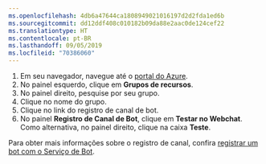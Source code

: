 ```yaml
---
ms.openlocfilehash: 4db6a47644ca1808949021016197d2d2fda1ed6b
ms.sourcegitcommit: dd12ddf408c010182b09da88e2aac0de124cef22
ms.translationtype: HT
ms.contentlocale: pt-BR
ms.lasthandoff: 09/05/2019
ms.locfileid: "70386060"
---
```

1. Em seu navegador, navegue até o [portal do Azure](https://ms.portal.azure.com).
2. No painel esquerdo, clique em **Grupos de recursos**.
3. No painel direito, pesquise por seu grupo.
4. Clique no nome do grupo.
5. Clique no link do registro de canal de bot.
6. No painel **Registro de Canal de Bot**, clique em **Testar no Webchat**.
Como alternativa, no painel direito, clique na caixa **Teste**.

Para obter mais informações sobre o registro de canal, confira [registrar um bot com o Serviço de Bot](https://docs.microsoft.com/azure/bot-service/bot-service-quickstart-registration?view=azure-bot-service-3.0).
